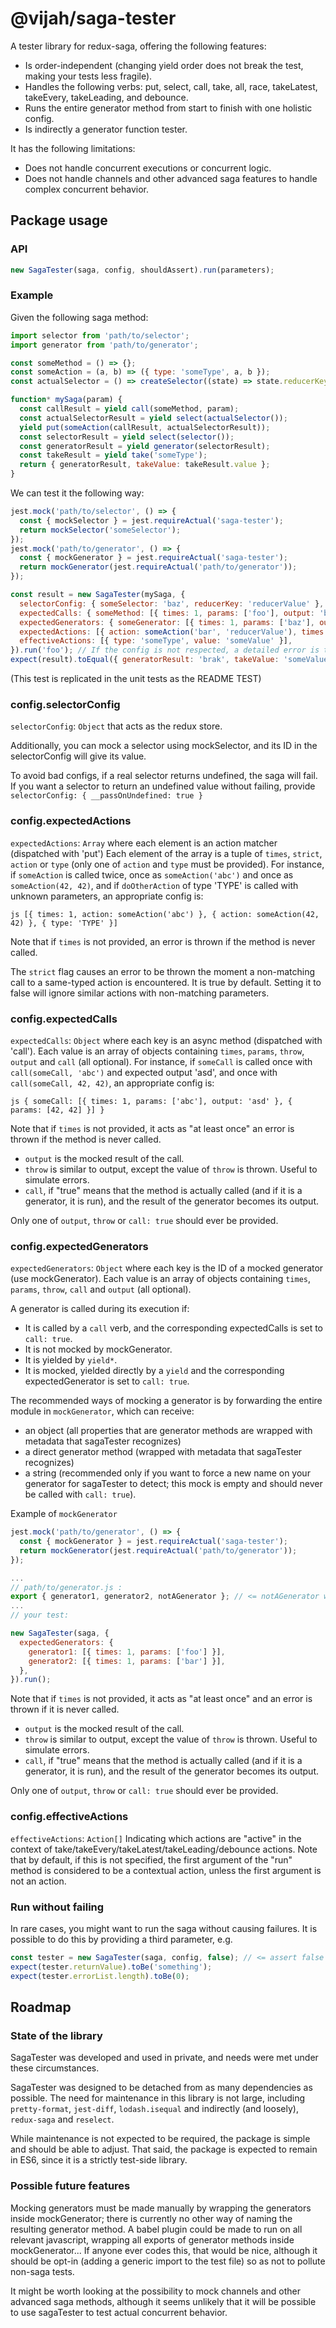 # @vijah/saga-tester

A tester library for redux-saga, offering the following features:

- Is order-independent (changing yield order does not break the test, making your tests less fragile).
- Handles the following verbs: put, select, call, take, all, race, takeLatest, takeEvery, takeLeading, and debounce.
- Runs the entire generator method from start to finish with one holistic config.
- Is indirectly a generator function tester.

It has the following limitations:

- Does not handle concurrent executions or concurrent logic.
- Does not handle channels and other advanced saga features to handle complex concurrent behavior.

## Package usage

### API

```js
new SagaTester(saga, config, shouldAssert).run(parameters);
```

### Example

Given the following saga method:
```js
import selector from 'path/to/selector';
import generator from 'path/to/generator';

const someMethod = () => {};
const someAction = (a, b) => ({ type: 'someType', a, b });
const actualSelector = () => createSelector((state) => state.reducerKey, (stateData) => stateData);

function* mySaga(param) {
  const callResult = yield call(someMethod, param);
  const actualSelectorResult = yield select(actualSelector());
  yield put(someAction(callResult, actualSelectorResult));
  const selectorResult = yield select(selector());
  const generatorResult = yield generator(selectorResult);
  const takeResult = yield take('someType');
  return { generatorResult, takeValue: takeResult.value };
}
```

We can test it the following way:

```js
jest.mock('path/to/selector', () => {
  const { mockSelector } = jest.requireActual('saga-tester');
  return mockSelector('someSelector');
});
jest.mock('path/to/generator', () => {
  const { mockGenerator } = jest.requireActual('saga-tester');
  return mockGenerator(jest.requireActual('path/to/generator'));
});

const result = new SagaTester(mySaga, {
  selectorConfig: { someSelector: 'baz', reducerKey: 'reducerValue' },
  expectedCalls: { someMethod: [{ times: 1, params: ['foo'], output: 'bar' }] },
  expectedGenerators: { someGenerator: [{ times: 1, params: ['baz'], output: 'brak' }] },
  expectedActions: [{ action: someAction('bar', 'reducerValue'), times: 1 }],
  effectiveActions: [{ type: 'someType', value: 'someValue' }],
}).run('foo'); // If the config is not respected, a detailed error is thrown here!
expect(result).toEqual({ generatorResult: 'brak', takeValue: 'someValue' });
```

(This test is replicated in the unit tests as the README TEST)

### config.selectorConfig
`selectorConfig`: `Object` that acts as the redux store.

Additionally, you can mock a selector using mockSelector, and its ID in the selectorConfig will give its value.

To avoid bad configs, if a real selector returns undefined, the saga will fail.
If you want a selector to return an undefined value without failing, provide
`selectorConfig: { __passOnUndefined: true }`

### config.expectedActions

`expectedActions`: `Array` where each element is an action matcher (dispatched with 'put')
Each element of the array is a tuple of `times`, `strict`, `action` or `type` (only one of `action` and `type` must be provided).
For instance, if `someAction` is called twice, once as `someAction('abc')` and once as `someAction(42, 42)`,
and if `doOtherAction` of type 'TYPE' is called with unknown parameters, an appropriate config is:

```js [{ times: 1, action: someAction('abc') }, { action: someAction(42, 42) }, { type: 'TYPE' }] ```

Note that if `times` is not provided, an error is thrown if the method is never called.

The `strict` flag causes an error to be thrown the moment a non-matching call to a same-typed
action is encountered. It is true by default. Setting it to false will ignore similar actions with non-matching parameters.
 
### config.expectedCalls

`expectedCalls`: `Object` where each key is an async method (dispatched with 'call').
Each value is an array of objects containing `times`, `params`, `throw`, `output` and `call` (all optional). For instance,
if `someCall` is called once with `call(someCall, 'abc')` and expected output 'asd', and once with `call(someCall, 42, 42)`,
an appropriate config is:

```js { someCall: [{ times: 1, params: ['abc'], output: 'asd' }, { params: [42, 42] }] } ```

Note that if `times` is not provided, it acts as "at least once" an error is thrown if the method is never called.

- `output` is the mocked result of the call.
- `throw` is similar to output, except the value of `throw` is thrown. Useful to simulate errors.
- `call`, if "true" means that the method is actually called (and if it is a generator, it is run), and the result of the generator becomes its output.

Only one of `output`, `throw` or `call: true` should ever be provided.

### config.expectedGenerators

`expectedGenerators`: `Object` where each key is the ID of a mocked generator (use mockGenerator).
Each value is an array of objects containing `times`, `params`, `throw`, `call` and `output` (all optional).

A generator is called during its execution if:

- It is called by a `call` verb, and the corresponding expectedCalls is set to `call: true`.
- It is not mocked by mockGenerator.
- It is yielded by `yield*`.
- It is mocked, yielded directly by a `yield` and the corresponding expectedGenerator is set to `call: true`.

The recommended ways of mocking a generator is by forwarding the entire module in `mockGenerator`, which can receive:

- an object (all properties that are generator methods are wrapped with metadata that sagaTester recognizes)
- a direct generator method (wrapped with metadata that sagaTester recognizes)
- a string (recommended only if you want to force a new name on your generator for sagaTester to detect; this mock is empty and should never be called with `call: true`).

Example of `mockGenerator`

```js
jest.mock('path/to/generator', () => {
  const { mockGenerator } = jest.requireActual('saga-tester');
  return mockGenerator(jest.requireActual('path/to/generator'));
});

...
// path/to/generator.js :
export { generator1, generator2, notAGenerator }; // <= notAGenerator will not be mocked
...
// your test:

new SagaTester(saga, {
  expectedGenerators: {
    generator1: [{ times: 1, params: ['foo'] }],
    generator2: [{ times: 1, params: ['bar'] }],
  },
}).run();
```

Note that if `times` is not provided, it acts as "at least once" and an error is thrown if it is never called.

- `output` is the mocked result of the call.
- `throw` is similar to output, except the value of `throw` is thrown. Useful to simulate errors.
- `call`, if "true" means that the method is actually called (and if it is a generator, it is run), and the result of the generator becomes its output.

Only one of `output`, `throw` or `call: true` should ever be provided.

### config.effectiveActions

`effectiveActions`: `Action[]` Indicating which actions are "active" in the context of take/takeEvery/takeLatest/takeLeading/debounce actions.
Note that by default, if this is not specified, the first argument of the "run" method is considered to be a contextual action,
unless the first argument is not an action.

### Run without failing

In rare cases, you might want to run the saga without causing failures.
It is possible to do this by providing a third parameter, e.g.

```js
const tester = new SagaTester(saga, config, false); // <= assert false
expect(tester.returnValue).toBe('something');
expect(tester.errorList.length).toBe(0);
```
 
## Roadmap

### State of the library

SagaTester was developed and used in private, and needs were met under these circumstances.

SagaTester was designed to be detached from as many dependencies as possible.
The need for maintenance in this library is not large, including `pretty-format`, `jest-diff`, `lodash.isequal`
and indirectly (and loosely), `redux-saga` and `reselect`.

While maintenance is not expected to be required, the package is simple and should be able to adjust.
That said, the package is expected to remain in ES6, since it is a strictly test-side library.

### Possible future features 

Mocking generators must be made manually by wrapping the generators inside mockGenerator; there is currently no other way of naming the resulting generator method. A babel plugin could be made to run on all relevant javascript, wrapping all exports of generator methods inside mockGenerator... If anyone ever codes this, that would be nice, although it should be opt-in (adding a generic import to the test file) so as not to pollute non-saga tests.

It might be worth looking at the possibility to mock channels and other advanced saga methods, although it seems unlikely that it will be possible to use sagaTester to test actual concurrent behavior.

